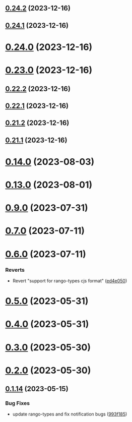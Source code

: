 ## [0.24.2](https://github.com/yeager-eren/rango-client/compare/provider-coinbase@0.24.1...provider-coinbase@0.24.2) (2023-12-16)



## [0.24.1](https://github.com/yeager-eren/rango-client/compare/provider-coinbase@0.24.0...provider-coinbase@0.24.1) (2023-12-16)



# [0.24.0](https://github.com/yeager-eren/rango-client/compare/provider-coinbase@0.23.0...provider-coinbase@0.24.0) (2023-12-16)



# [0.23.0](https://github.com/yeager-eren/rango-client/compare/provider-coinbase@0.22.2...provider-coinbase@0.23.0) (2023-12-16)



## [0.22.2](https://github.com/yeager-eren/rango-client/compare/provider-coinbase@0.22.1...provider-coinbase@0.22.2) (2023-12-16)



## [0.22.1](https://github.com/yeager-eren/rango-client/compare/provider-coinbase@0.21.2...provider-coinbase@0.22.1) (2023-12-16)



## [0.21.2](https://github.com/yeager-eren/rango-client/compare/provider-coinbase@0.21.1-next.68...provider-coinbase@0.21.2) (2023-12-16)



## [0.21.1](https://github.com/yeager-eren/rango-client/compare/provider-coinbase@0.22.0...provider-coinbase@0.21.1) (2023-12-16)



# [0.14.0](https://github.com/rango-exchange/rango-client/compare/provider-coinbase@0.13.0...provider-coinbase@0.14.0) (2023-08-03)



# [0.13.0](https://github.com/rango-exchange/rango-client/compare/provider-coinbase@0.12.0...provider-coinbase@0.13.0) (2023-08-01)



# [0.9.0](https://github.com/rango-exchange/rango-client/compare/provider-coinbase@0.8.0...provider-coinbase@0.9.0) (2023-07-31)



# [0.7.0](https://github.com/rango-exchange/rango-client/compare/provider-coinbase@0.6.0...provider-coinbase@0.7.0) (2023-07-11)



# [0.6.0](https://github.com/rango-exchange/rango-client/compare/provider-coinbase@0.5.0...provider-coinbase@0.6.0) (2023-07-11)


### Reverts

* Revert "support for rango-types cjs format" ([ed4e050](https://github.com/rango-exchange/rango-client/commit/ed4e050bfc0dcde7aeffa6b0d73b02080a5721eb))



# [0.5.0](https://github.com/rango-exchange/rango-client/compare/provider-coinbase@0.4.0...provider-coinbase@0.5.0) (2023-05-31)



# [0.4.0](https://github.com/rango-exchange/rango-client/compare/provider-coinbase@0.3.0...provider-coinbase@0.4.0) (2023-05-31)



# [0.3.0](https://github.com/rango-exchange/rango-client/compare/provider-coinbase@0.2.0...provider-coinbase@0.3.0) (2023-05-30)



# [0.2.0](https://github.com/rango-exchange/rango-client/compare/provider-coinbase@0.1.15...provider-coinbase@0.2.0) (2023-05-30)



## [0.1.14](https://github.com/rango-exchange/rango-client/compare/provider-coinbase@0.1.13...provider-coinbase@0.1.14) (2023-05-15)


### Bug Fixes

* update rango-types and fix notification bugs ([993f185](https://github.com/rango-exchange/rango-client/commit/993f185e0b8c5e5e15a2c65ba2d85d1f9c8daa90))



